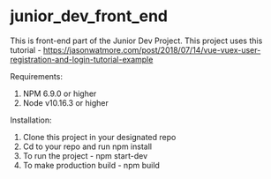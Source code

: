 # junior_dev_front_end

This is front-end part of the Junior Dev Project. This project uses this tutorial - https://jasonwatmore.com/post/2018/07/14/vue-vuex-user-registration-and-login-tutorial-example

Requirements:

1. NPM 6.9.0 or higher
2. Node v10.16.3 or higher

Installation:

1. Clone this project in your designated repo
2. Cd to your repo and run npm install
3. To run the project - npm start-dev
4. To make production build - npm build
